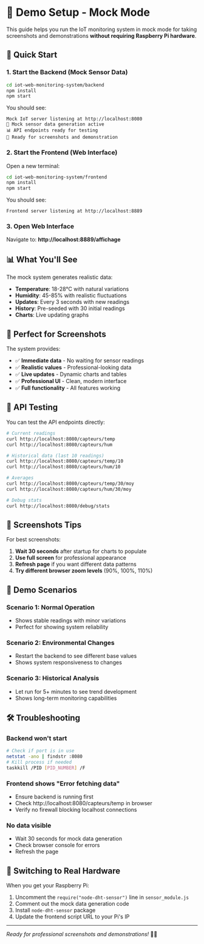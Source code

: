 # 📸 Demo Setup - Mock Mode

This guide helps you run the IoT monitoring system in mock mode for taking screenshots and demonstrations **without requiring Raspberry Pi hardware**.

## 🚀 Quick Start

### 1. Start the Backend (Mock Sensor Data)
```bash
cd iot-web-monitoring-system/backend
npm install
npm start
```

You should see:
```
Mock IoT server listening at http://localhost:8080
🔄 Mock sensor data generation active
📊 API endpoints ready for testing
📸 Ready for screenshots and demonstration
```

### 2. Start the Frontend (Web Interface)
Open a new terminal:
```bash
cd iot-web-monitoring-system/frontend
npm install
npm start
```

You should see:
```
Frontend server listening at http://localhost:8889
```

### 3. Open Web Interface
Navigate to: **http://localhost:8889/affichage**

## 📊 What You'll See

The mock system generates realistic data:
- **Temperature**: 18-28°C with natural variations
- **Humidity**: 45-85% with realistic fluctuations
- **Updates**: Every 3 seconds with new readings
- **History**: Pre-seeded with 30 initial readings
- **Charts**: Live updating graphs

## 📸 Perfect for Screenshots

The system provides:
- ✅ **Immediate data** - No waiting for sensor readings
- ✅ **Realistic values** - Professional-looking data
- ✅ **Live updates** - Dynamic charts and tables
- ✅ **Professional UI** - Clean, modern interface
- ✅ **Full functionality** - All features working

## 🔧 API Testing

You can test the API endpoints directly:

```bash
# Current readings
curl http://localhost:8080/capteurs/temp
curl http://localhost:8080/capteurs/hum

# Historical data (last 10 readings)
curl http://localhost:8080/capteurs/temp/10
curl http://localhost:8080/capteurs/hum/10

# Averages
curl http://localhost:8080/capteurs/temp/30/moy
curl http://localhost:8080/capteurs/hum/30/moy

# Debug stats
curl http://localhost:8080/debug/stats
```

## 📱 Screenshots Tips

For best screenshots:
1. **Wait 30 seconds** after startup for charts to populate
2. **Use full screen** for professional appearance
3. **Refresh page** if you want different data patterns
4. **Try different browser zoom levels** (90%, 100%, 110%)

## 🎯 Demo Scenarios

### Scenario 1: Normal Operation
- Shows stable readings with minor variations
- Perfect for showing system reliability

### Scenario 2: Environmental Changes
- Restart the backend to see different base values
- Shows system responsiveness to changes

### Scenario 3: Historical Analysis
- Let run for 5+ minutes to see trend development
- Shows long-term monitoring capabilities

## 🛠️ Troubleshooting

### Backend won't start
```bash
# Check if port is in use
netstat -ano | findstr :8080
# Kill process if needed
taskkill /PID [PID_NUMBER] /F
```

### Frontend shows "Error fetching data"
- Ensure backend is running first
- Check http://localhost:8080/capteurs/temp in browser
- Verify no firewall blocking localhost connections

### No data visible
- Wait 30 seconds for mock data generation
- Check browser console for errors
- Refresh the page

## 🔄 Switching to Real Hardware

When you get your Raspberry Pi:
1. Uncomment the `require("node-dht-sensor")` line in `sensor_module.js`
2. Comment out the mock data generation code
3. Install `node-dht-sensor` package
4. Update the frontend script URL to your Pi's IP

---
*Ready for professional screenshots and demonstrations!* 📸✨ 